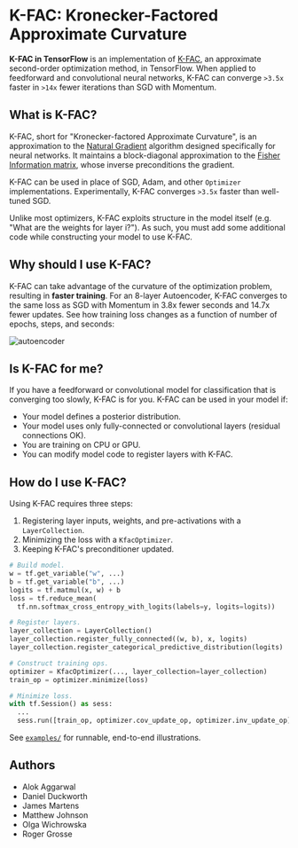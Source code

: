 # K-FAC: Kronecker-Factored Approximate Curvature

**K-FAC in TensorFlow** is an implementation of [K-FAC][kfac-paper], an
approximate second-order optimization method, in TensorFlow. When applied to
feedforward and convolutional neural networks, K-FAC can converge `>3.5x`
faster in `>14x` fewer iterations than SGD with Momentum.

[kfac-paper]: https://arxiv.org/abs/1503.05671

## What is K-FAC?

K-FAC, short for "Kronecker-factored Approximate Curvature", is an approximation
to the [Natural Gradient][natural_gradient] algorithm designed specifically for
neural networks. It maintains a block-diagonal approximation to the [Fisher
Information matrix][fisher_information], whose inverse preconditions the
gradient.

K-FAC can be used in place of SGD, Adam, and other `Optimizer` implementations.
Experimentally, K-FAC converges `>3.5x` faster than well-tuned SGD.

Unlike most optimizers, K-FAC exploits structure in the model itself (e.g. "What
are the weights for layer i?"). As such, you must add some additional code while
constructing your model to use K-FAC.

[natural_gradient]: http://www.mitpressjournals.org/doi/abs/10.1162/089976698300017746
[fisher_information]: https://en.wikipedia.org/wiki/Fisher_information#Matrix_form

## Why should I use K-FAC?

K-FAC can take advantage of the curvature of the optimization problem, resulting
in **faster training**. For an 8-layer Autoencoder, K-FAC converges to the same
loss as SGD with Momentum in 3.8x fewer seconds and 14.7x fewer updates. See how
training loss changes as a function of number of epochs, steps, and seconds:

![autoencoder](g3doc/autoencoder.png)

## Is K-FAC for me?

If you have a feedforward or convolutional model for classification that is
converging too slowly, K-FAC is for you. K-FAC can be used in your model if:

*   Your model defines a posterior distribution.
*   Your model uses only fully-connected or convolutional layers (residual
    connections OK).
*   You are training on CPU or GPU.
*   You can modify model code to register layers with K-FAC.

## How do I use K-FAC?

Using K-FAC requires three steps:

1.  Registering layer inputs, weights, and pre-activations with a
    `LayerCollection`.
1.  Minimizing the loss with a `KfacOptimizer`.
1.  Keeping K-FAC's preconditioner updated.

```python
# Build model.
w = tf.get_variable("w", ...)
b = tf.get_variable("b", ...)
logits = tf.matmul(x, w) + b
loss = tf.reduce_mean(
  tf.nn.softmax_cross_entropy_with_logits(labels=y, logits=logits))

# Register layers.
layer_collection = LayerCollection()
layer_collection.register_fully_connected((w, b), x, logits)
layer_collection.register_categorical_predictive_distribution(logits)

# Construct training ops.
optimizer = KfacOptimizer(..., layer_collection=layer_collection)
train_op = optimizer.minimize(loss)

# Minimize loss.
with tf.Session() as sess:
  ...
  sess.run([train_op, optimizer.cov_update_op, optimizer.inv_update_op])
```

See [`examples/`](https://github.com/tensorflow/kfac/tree/master/kfac/examples/) for runnable, end-to-end illustrations.

## Authors

- Alok Aggarwal
- Daniel Duckworth
- James Martens
- Matthew Johnson
- Olga Wichrowska
- Roger Grosse

